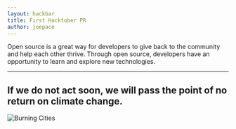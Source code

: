 ```yaml
---
layout: hackbar
title: First Hacktober PR 
author: joepace
---
```


Open source is a great way for developers to give back to the community and help each other thrive. Through open source, developers have an opportunity to learn and explore new technologies.

---

## If we do not act soon, we will pass the point of no return on climate change.

![Burning Cities]({{site.baseurl}}/assets/images/joepace.jpg)